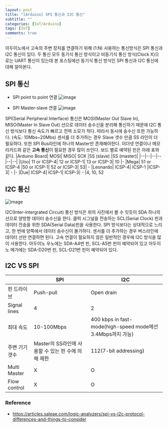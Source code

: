 ```yaml
---
layout: post
title: "[Arduino] SPI 통신과 I2C 통신"
subtitle: ""
categories: [IoT/Arduino]
tags: [IoT]
comments: true
---
```


아두이노에서 고속의 주변 장치를 연결하기 위해 (1:N) 사용하는 통신방식은 SPI 통신과 I2C 통신이 있다. 두 통신 모두 동기식 통신 방식이고 비동기식 통신 방식(Clock X)으로는 UART 통신이 있는데 본 포스팅에선 동기식 통신 방식인 SPI 통신과 I2C 통신에 대해 알아본다.

## SPI 통신

- SPI point to point 연결
  ![image](https://gblobscdn.gitbook.com/assets%2F-LLgVUyGkRwpxJv5U2az%2F-LS_vdxQfmNt6NQRS_VT%2F-LS_vh8TNcTDJytT9iUO%2Fspi-1-slave.png?alt=media&token=0a124bdb-0b45-40c3-82fa-119c5d666e81)

- SPI Master-slave 연결
  ![image](https://gblobscdn.gitbook.com/assets%2F-LLgVUyGkRwpxJv5U2az%2F-LS_vdxQfmNt6NQRS_VT%2F-LS_vnZfgdn58_uMjvXp%2Fspi-3-slave.png?alt=media&token=5a5a483c-ad88-45b9-8a0c-54f19c6abffb)

SPI(Serial Peripheral Interface) 통신은 MOSI(Master Out Slave In), MISO(Master In Slave Out) 선으로 데이터 송수신을 분리해 통신하기 때문에 I2C 통신 방식보다 통신 속도가 빠르고 전력 소모가 적다. 따라서 동시에 송수신 또한 가능하다. (속도: 10Mbs~20Mbs) 센서를 더 추가하는 경우 Slave 갯수 만큼 SS 라인이 더 필요하다. 또한 SPI Bus라인에 하나의 Master만 존재해야한다. 이더넷 연결이나 메모리카드와 같은 **고속 통신**이 필요한 경우 많이 쓰인다. 보드 별로 예약된 핀은 아래 표와 같다.
|Arduino Board| MOSI| MISO| SCK |SS (slave) |SS (master)|
|--|--|--|--|--|--|
|Uno| 11 or ICSP-4| 12 or ICSP-1| 13 or ICSP-3| 10 |-
|Mega| 51 or ICSP-4 |50 or ICSP-1| 52 or ICSP-3| 53| -
|Leonardo| ICSP-4| ICSP-1 |ICSP-3| - |-
|Due| ICSP-4| ICSP-1| ICSP-3| - |4, 10, 52

## I2C 통신

![image](https://gblobscdn.gitbook.com/assets%2F-LLgVUyGkRwpxJv5U2az%2F-LS_vdxQfmNt6NQRS_VT%2F-LS_wHgqbb3qugMtRK30%2Fi2c-multi-master.png?alt=media&token=2e67c143-a6c3-4aa2-b097-14d47cada4db)

I2C(Inter-intergrated Circuit) 통신 방식은 위의 사진에서 볼 수 잇듯이 SDA 하나의 선으로 양방향 데이터 송수신을 한다. 클럭 시그널을 전송하는 SCL(Serial Clock) 핀과 데이터 전송을 위한 SDA(Serial Data)핀을 사용한다. SPI 방식보다는 상대적으로 느리고, 한 번에 양쪽에서 데이터 송수신이 불가하다. 센서를 더 추가하는 경우 버스라인에 데이터 선만 연결하면 된다. 고속 연결이 필요하지 않은 일반적인 경우에 I2C 방식을 많이 사용한다. 아두이노 우노에는 SDA-A4번 핀, SCL-A5번 핀이 예약되어 있고 아두이노 메가에는 SDA-D20번 핀, SCL-D21번 핀이 예약되어 있다.

## I2C VS SPI

|                | SPI                                                | I2C                                                         |
| -------------- | -------------------------------------------------- | ----------------------------------------------------------- |
| 핀 드라이브    | Push-pull                                          | Open drain                                                  |
| Signal lines   | 4                                                  | 2                                                           |
| 최대 속도      | 10-100Mbps                                         | 400 kbps in fast-mode(high-speed mode에선 3.4Mbps까지 가능) |
| 주변 기기 갯수 | Master의 SS라인에 사용할 수 있는 핀 수에 의해 제한 | 112(7-bit addressing)                                       |
| Multi Master   | X                                                  | O                                                           |
| Flow control   | X                                                  | O                                                           |

### Reference

- <https://articles.saleae.com/logic-analyzers/spi-vs-i2c-protocol-differences-and-things-to-consider>
